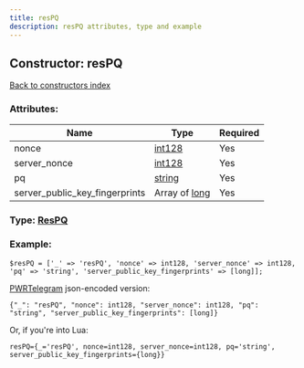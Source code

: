 ```yaml
---
title: resPQ
description: resPQ attributes, type and example
---
```

## Constructor: resPQ  
[Back to constructors index](index.md)



### Attributes:

| Name     |    Type       | Required |
|----------|---------------|----------|
|nonce|[int128](../types/int128.md) | Yes|
|server\_nonce|[int128](../types/int128.md) | Yes|
|pq|[string](../types/string.md) | Yes|
|server\_public\_key\_fingerprints|Array of [long](../types/long.md) | Yes|



### Type: [ResPQ](../types/ResPQ.md)


### Example:

```
$resPQ = ['_' => 'resPQ', 'nonce' => int128, 'server_nonce' => int128, 'pq' => 'string', 'server_public_key_fingerprints' => [long]];
```  

[PWRTelegram](https://pwrtelegram.xyz) json-encoded version:

```
{"_": "resPQ", "nonce": int128, "server_nonce": int128, "pq": "string", "server_public_key_fingerprints": [long]}
```


Or, if you're into Lua:  


```
resPQ={_='resPQ', nonce=int128, server_nonce=int128, pq='string', server_public_key_fingerprints={long}}

```


